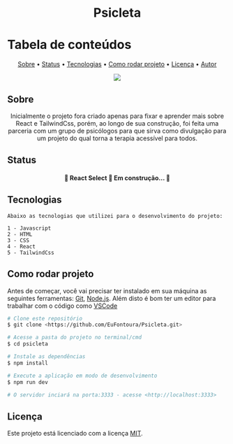 <h1 align="center">Psicleta</h1>

Tabela de conteúdos
=================
<p align="center">
 <a href="#sobre">Sobre</a> •
 <a href="#status">Status</a> • 
 <a href="#tecnologias">Tecnologias</a> • 
 <a href="#como-rodar-projeto">Como rodar projeto</a> • 
 <a href="#licença">Licença</a> • 
 <a href="#autor">Autor</a>
</p>
 <p align="center">
    <img src="https://img.shields.io/static/v1?label=license&message=MIT&color=49AA26&labelColor=000000" />
  </p>

## Sobre
<p align="center">Inicialmente o projeto fora criado apenas para fixar e aprender mais sobre React e TailwindCss, porém, ao longo de sua construção, foi feita uma parceria com um grupo de psicólogos para que sirva como divulgação para um projeto do qual torna a terapia acessível para todos.</p>

## Status
<h4 align="center"> 
	🚧  React Select 🚀 Em construção...  🚧
</h4>

 ## Tecnologias
  
    Abaixo as tecnologias que utilizei para o desenvolvimento do projeto:

    1 - Javascript
    2 - HTML
    3 - CSS
    4 - React
    5 - TailwindCss
  </p>

## Como rodar projeto

Antes de começar, você vai precisar ter instalado em sua máquina as seguintes ferramentas:
[Git](https://git-scm.com), [Node.js](https://nodejs.org/en/). 
Além disto é bom ter um editor para trabalhar com o código como [VSCode](https://code.visualstudio.com/)


```bash
# Clone este repositório
$ git clone <https://github.com/EuFontoura/Psicleta.git>

# Acesse a pasta do projeto no terminal/cmd
$ cd psicleta

# Instale as dependências
$ npm install

# Execute a aplicação em modo de desenvolvimento
$ npm run dev

# O servidor inciará na porta:3333 - acesse <http://localhost:3333>
```

## Licença
 
  Este projeto está licenciado com a licença [MIT](https://github.com/fernandolimma/Challenge-Codi-Quiz/blob/main/LICENSE).
